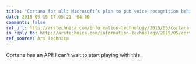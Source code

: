 ```yaml
---
title: "Cortana for all: Microsoft’s plan to put voice recognition behind anything"
date: 2015-05-15 17:05:21 -04:00
comments: false
ref_url: http://arstechnica.com/information-technology/2015/05/cortana-for-all-microsofts-plan-to-put-voice-recognition-behind-anything/
in_reply_to: http://arstechnica.com/information-technology/2015/05/cortana-for-all-microsofts-plan-to-put-voice-recognition-behind-anything/
ref_source: Ars Technica
---
```


Cortana has an API! I can’t wait to start playing with this.
